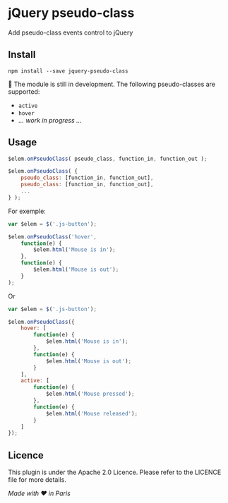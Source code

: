 # jQuery pseudo-class
Add pseudo-class events control to jQuery

## Install
```
npm install --save jquery-pseudo-class
```

:construction: The module is still in development.
The following pseudo-classes are supported:
- `active`
- `hover`
- *... work in progress ...*

## Usage

```javascript
$elem.onPseudoClass( pseudo_class, function_in, function_out );

$elem.onPseudoClass( {
    pseudo_class: [function_in, function_out],
    pseudo_class: [function_in, function_out],
    ...
} );
```

For exemple:
```javascript
var $elem = $('.js-button');

$elem.onPseudoClass('hover',
    function(e) {
        $elem.html('Mouse is in');
    },
    function(e) {
        $elem.html('Mouse is out');
    }
);
```
Or
```javascript
var $elem = $('.js-button');

$elem.onPseudoClass({
    hover: [
        function(e) {
            $elem.html('Mouse is in');
        },
        function(e) {
            $elem.html('Mouse is out');
        }
    ],
    active: [
        function(e) {
            $elem.html('Mouse pressed');
        },
        function(e) {
            $elem.html('Mouse released');
        }
    ]
});
```

## Licence
This plugin is under the Apache 2.0 Licence.
Please refer to the LICENCE file for more details.

*Made with :heart: in Paris*
